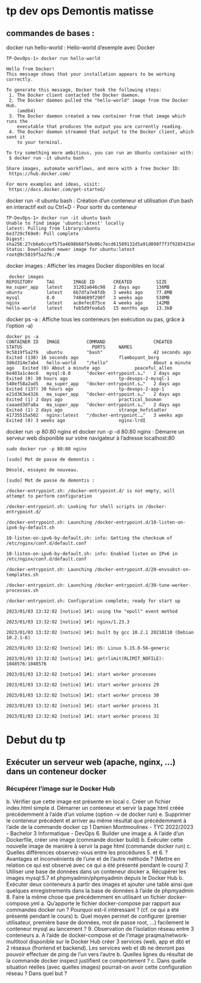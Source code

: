 # tp dev ops Demontis matisse 
## commandes de bases :
docker run hello-world : Hello-world d’exemple avec Docker
```
TP-DevOps-1> docker run hello-world

Hello from Docker!
This message shows that your installation appears to be working correctly.

To generate this message, Docker took the following steps:
 1. The Docker client contacted the Docker daemon.
 2. The Docker daemon pulled the "hello-world" image from the Docker Hub.
    (amd64)
 3. The Docker daemon created a new container from that image which runs the
    executable that produces the output you are currently reading.
 4. The Docker daemon streamed that output to the Docker client, which sent it
    to your terminal.

To try something more ambitious, you can run an Ubuntu container with:
 $ docker run -it ubuntu bash

Share images, automate workflows, and more with a free Docker ID:
 https://hub.docker.com/

For more examples and ideas, visit:
 https://docs.docker.com/get-started/
```
docker run -it ubuntu bash : Création d’un conteneur et utilisation d’un bash en interactif exit ou Ctrl+D - Pour sortir du conteneur
```
TP-DevOps-1> docker run -it ubuntu bash
Unable to find image 'ubuntu:latest' locally
latest: Pulling from library/ubuntu
6e3729cf69e0: Pull complete
Digest: sha256:27cb6e6ccef575a4698b66f5de06c7ecd61589132d5a91d098f7f3f9285415a9
Status: Downloaded newer image for ubuntu:latest
root@9c5819f5a2f6:/#
```
docker images : Afficher les images Docker disponibles en local
```
 docker images
REPOSITORY     TAG       IMAGE ID       CREATED         SIZE
ma_super_app   latest    31202a646c98   2 days ago      136MB
ubuntu         latest    6b7dfa7e8fdb   3 weeks ago     77.8MB
mysql          8.0       7484689f290f   3 weeks ago     538MB
nginx          latest    ac8efec875ce   4 weeks ago     142MB
hello-world    latest    feb5d9fea6a5   15 months ago   13.3kB
```
docker ps -a : Affiche tous les conteneurs (en exécution ou pas, grâce à l’option -a)
```
docker ps -a
CONTAINER ID   IMAGE          COMMAND                  CREATED              STATUS                          PORTS     NAMES
9c5819f5a2f6   ubuntu         "bash"                   42 seconds ago       Exited (130) 16 seconds ago               flamboyant_borg
386d314e7ab4   hello-world    "/hello"                 About a minute ago   Exited (0) About a minute ago             peaceful_allen
6e403a1c4ec6   mysql:8.0      "docker-entrypoint.s…"   2 days ago           Exited (0) 30 hours ago                   tp-devops-2-mysql-1
540ef58a2ad5   ma_super_app   "docker-entrypoint.s…"   2 days ago           Exited (137) 30 hours ago                 tp-devops-2-app-1
e21d363e4326   ma_super_app   "docker-entrypoint.s…"   2 days ago           Exited (1) 2 days ago                     practical_bouman
caaaed3dfa8a   ma_super_app   "docker-entrypoint.s…"   2 days ago           Exited (1) 2 days ago                     strange_hofstadter
41735515a502   nginx:latest   "/docker-entrypoint.…"   3 weeks ago          Exited (0) 3 weeks ago                    nginx-lrdI
```
docker run -p 80:80 nginx et docker run -p -d 80:80 nginx : Démarre un serveur web disponible sur votre navigateur à l’adresse localhost:80
```
sudo docker run -p 80:80 nginx

[sudo] Mot de passe de demontis : 

Désolé, essayez de nouveau.

[sudo] Mot de passe de demontis : 

/docker-entrypoint.sh: /docker-entrypoint.d/ is not empty, will attempt to perform configuration

/docker-entrypoint.sh: Looking for shell scripts in /docker-entrypoint.d/

/docker-entrypoint.sh: Launching /docker-entrypoint.d/10-listen-on-ipv6-by-default.sh

10-listen-on-ipv6-by-default.sh: info: Getting the checksum of /etc/nginx/conf.d/default.conf

10-listen-on-ipv6-by-default.sh: info: Enabled listen on IPv6 in /etc/nginx/conf.d/default.conf

/docker-entrypoint.sh: Launching /docker-entrypoint.d/20-envsubst-on-templates.sh

/docker-entrypoint.sh: Launching /docker-entrypoint.d/30-tune-worker-processes.sh

/docker-entrypoint.sh: Configuration complete; ready for start up

2023/01/03 13:32:02 [notice] 1#1: using the "epoll" event method

2023/01/03 13:32:02 [notice] 1#1: nginx/1.23.3

2023/01/03 13:32:02 [notice] 1#1: built by gcc 10.2.1 20210110 (Debian 10.2.1-6) 

2023/01/03 13:32:02 [notice] 1#1: OS: Linux 5.15.0-56-generic

2023/01/03 13:32:02 [notice] 1#1: getrlimit(RLIMIT_NOFILE): 1048576:1048576

2023/01/03 13:32:02 [notice] 1#1: start worker processes

2023/01/03 13:32:02 [notice] 1#1: start worker process 29

2023/01/03 13:32:02 [notice] 1#1: start worker process 30

2023/01/03 13:32:02 [notice] 1#1: start worker process 31

2023/01/03 13:32:02 [notice] 1#1: start worker process 32

```

# Debut du tp 

## Exécuter un serveur web (apache, nginx, …) dans un conteneur docker
### Récupérer l’image sur le Docker Hub
b. Vérifier que cette image est présente en local
c. Créer un fichier index.html simple
d. Démarrer un conteneur et servir la page html créée précédemment à l’aide
d’un volume (option -v de docker run)
e. Supprimer le conteneur précédent et arriver au même résultat que
précédemment à l’aide de la commande docker cp
1 Damien Montmoulinex - TYC 2022/2023 - Bachelor 3 Informatique - DevOps
6. Builder une image
a. A l’aide d’un Dockerfile, créer une image (commande docker build)
b. Exécuter cette nouvelle image de manière à servir la page html (commande
docker run)
c. Quelles différences observez-vous entre les procédures 5. et 6. ? Avantages
et inconvénients de l’une et de l’autre méthode ? (Mettre en relation ce qui est
observé avec ce qui a été présenté pendant le cours)
7. Utiliser une base de données dans un conteneur docker
a. Récupérer les images mysql:5.7 et phpmyadmin/phpmyadmin depuis le
Docker Hub
b. Exécuter deux conteneurs à partir des images et ajouter une table ainsi que
quelques enregistrements dans la base de données à l’aide de phpmyadmin
8. Faire la même chose que précédemment en utilisant un fichier
docker-compose.yml
a. Qu’apporte le fichier docker-compose par rapport aux commandes docker run
? Pourquoi est-il intéressant ? (cf. ce qui a été présenté pendant le cours)
b. Quel moyen permet de configurer (premier utilisateur, première base de
données, mot de passe root, …) facilement le conteneur mysql au lancement ?
9. Observation de l’isolation réseau entre 3 conteneurs
a. A l’aide de docker-compose et de l’image praqma/network-multitool
disponible sur le Docker Hub créer 3 services (web, app et db) et 2 réseaux
(frontend et backend).
Les services web et db ne devront pas pouvoir effectuer de ping de l’un vers
l’autre
b. Quelles lignes du résultat de la commande docker inspect justifient ce
comportement ?
c. Dans quelle situation réelles (avec quelles images) pourrait-on avoir cette
configuration réseau ? Dans quel but ?

